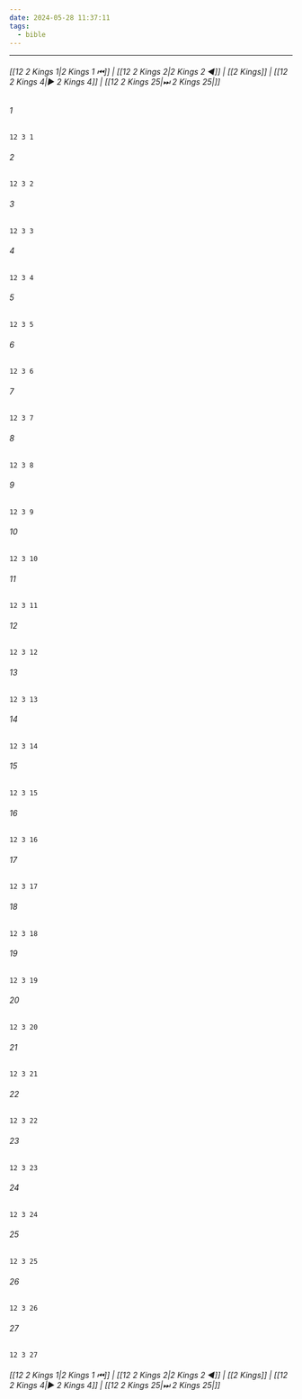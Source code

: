 ```yaml
---
date: 2024-05-28 11:37:11
tags:
  - bible
---
```

___

###### [[12 2 Kings 1|2 Kings 1 ⏮]] | [[12 2 Kings 2|2 Kings 2 ◀]] | [[2 Kings]] | [[12 2 Kings 4|▶ 2 Kings 4]] | [[12 2 Kings 25|⏭ 2 Kings 25|]]

###### 1
``` verse
12 3 1 
```
###### 2
``` verse
12 3 2 
```
###### 3
``` verse
12 3 3 
```
###### 4
``` verse
12 3 4 
```
###### 5
``` verse
12 3 5 
```
###### 6
``` verse
12 3 6 
```
###### 7
``` verse
12 3 7 
```
###### 8
``` verse
12 3 8 
```
###### 9
``` verse
12 3 9 
```
###### 10
``` verse
12 3 10 
```
###### 11
``` verse
12 3 11 
```
###### 12
``` verse
12 3 12 
```
###### 13
``` verse
12 3 13 
```
###### 14
``` verse
12 3 14 
```
###### 15
``` verse
12 3 15 
```
###### 16
``` verse
12 3 16 
```
###### 17
``` verse
12 3 17 
```
###### 18
``` verse
12 3 18 
```
###### 19
``` verse
12 3 19 
```
###### 20
``` verse
12 3 20 
```
###### 21
``` verse
12 3 21 
```
###### 22
``` verse
12 3 22 
```
###### 23
``` verse
12 3 23 
```
###### 24
``` verse
12 3 24 
```
###### 25
``` verse
12 3 25 
```
###### 26
``` verse
12 3 26 
```
###### 27
``` verse
12 3 27 
```

###### [[12 2 Kings 1|2 Kings 1 ⏮]] | [[12 2 Kings 2|2 Kings 2 ◀]] | [[2 Kings]] | [[12 2 Kings 4|▶ 2 Kings 4]] | [[12 2 Kings 25|⏭ 2 Kings 25|]]

